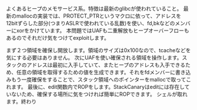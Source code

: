 
よくあるヒープのメモサービス系。特徴は最新のglibcが使われていること。
最新のmallocの実装では、PROTECT_PTRというマクロに依って、アドレスを12bitずらした部分(つまりASLRで使われている乱数)を使い、fd,bkなどのメンバーにxorをかけています。
本問題ではUAFも二重解放もヒープオーバーフローもあるのでそれだけ気をつけてexploitします。

まず２つ領域を確保し開放します。領域のサイズは0x100なので、tcacheなどを気にする必要はありません。
次にUAFを使い確保される領域を操作します。スタックのアドレスは最初に入手していて、またヒープのアドレスも入手できるため、任意の領域を取得するための値を生成できます。それをfdメンバーに書き込みもう一度確保をすることで、スタック領域へのポインターをmallocで取ってこれます。
最後に、edit関数内でROPをします。StackCanaryはeditには存在していないため、確保する場所に気をつければ簡単にROPできます。
シェルが取れます。終わり


